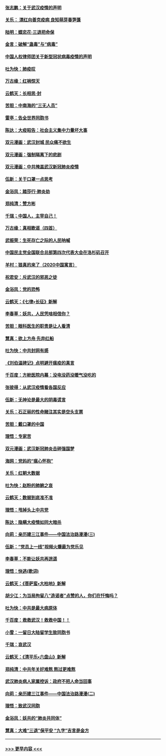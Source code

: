 #### [张志鹏：关于武汉疫情的声明](../pages/nsc993/n11867182.md?t=02140722) 
#### [关乐： 漂红向善克疫病 良知萌芽春笋蓬](../pages/nsc993/n11865710.md?t=02140722) 
#### [陆明：蝶恋花‧三退把命保](../pages/nsc993/n11865673.md?t=02140722) 
#### [金言：破解“蛊毒”与“病毒”](../pages/nsc993/n11864103.md?t=02140722) 
#### [中国人权律师团关于新型冠状病毒疫情的声明](../pages/nsc993/n11864249.md?t=02140722) 
#### [吐为快：肺疫叹](../pages/nsc993/n11864027.md?t=02140722) 
#### [万古缘：红祸惊天](../pages/nsc993/n11864079.md?t=02140722) 
#### [云鹤天：长相思‧封](../pages/nsc993/n11864006.md?t=02140722) 
#### [苦胆：中南海的“三无人员”](../pages/nsc993/n11862997.md?t=02140722) 
#### [雷亭：告全世界同胞书](../pages/nsc993/n11862572.md?t=02140722) 
#### [陈达：大疫昭告：社会主义集中力量坏大事](../pages/nsc993/n11859419.md?t=02140722) 
#### [双元漫画：武汉封城 民众痛不欲生](../pages/nsc993/n11859287.md?t=02140722) 
#### [双元漫画：强制隔离下的悲剧](../pages/nsc993/n11859244.md?t=02140722) 
#### [双元漫画：中共掩盖武汉新冠肺炎疫情](../pages/nsc993/n11858249.md?t=02140722) 
#### [伍新：关于口罩一点思考](../pages/nsc993/n11859195.md?t=02140722) 
#### [金浴凤：踏莎行‧肺炎劫](../pages/nsc993/n11858227.md?t=02140722) 
#### [郑纯清：赞方彬](../pages/nsc993/n11856803.md?t=02140722) 
#### [千瑞；中国人，主宰自己！](../pages/nsc993/n11856793.md?t=02140722) 
#### [万古缘：真相歌谣（四首）](../pages/nsc993/n11856263.md?t=02140722) 
#### [武振荣：生死存亡之际的人民呐喊](../pages/nsc993/n11856256.md?t=02140722) 
#### [中国民主党全国联合总部第四次代表大会在洛杉矶召开](../pages/nsc993/n11856344.md?t=02140722) 
#### [羊村：狼真的来了（2020中国寓言）](../pages/nsc993/n11856229.md?t=02140722) 
#### [祝君安：斥武汉的邪恶之徒](../pages/nsc993/n11855861.md?t=02140722) 
#### [金浴凤：党的恐怖](../pages/nsc993/n11855849.md?t=02140722) 
#### [云鹤天：《七律▪长征》新解](../pages/nsc993/n11855479.md?t=02140722) 
#### [李春草：妖共，人民凭啥相信你？](../pages/nsc993/n11855196.md?t=02140722) 
#### [苦胆：眼科医生的职责是让人看清](../pages/nsc993/n11853840.md?t=02140722) 
#### [慧真：欲上方舟 先弃红船](../pages/nsc993/n11853483.md?t=02140722) 
#### [吐为快：中共封网有感](../pages/nsc993/n11852575.md?t=02140722) 
#### [《刘伯温碑记》点明避开瘟疫的真言](../pages/nsc993/n11852128.md?t=02140722) 
#### [千百度：方舱医院内幕：没电没药没暖气没吃的](../pages/nsc993/n11850211.md?t=02140722) 
#### [张彼得：从武汉疫情看各国反应](../pages/nsc993/n11850102.md?t=02140722) 
#### [伍新：无神论是最大的阴毒谎言](../pages/nsc993/n11846129.md?t=02140722) 
#### [关乐：石正丽的性命赌注其实是空头支票](../pages/nsc993/n11846109.md?t=02140722) 
#### [苦胆：戴口罩的中国](../pages/nsc993/n11845576.md?t=02140722) 
#### [理悟：专家苦](../pages/nsc993/n11845564.md?t=02140722) 
#### [双元漫画：武汉新冠肺炎击碎强国梦](../pages/nsc993/n11843320.md?t=02140722) 
#### [海网：党妈的“瘟心怀抱”](../pages/nsc993/n11840740.md?t=02140722) 
#### [关乐：红朝大数据](../pages/nsc993/n11840675.md?t=02140722) 
#### [吐为快：赵粉的肺腑之哀](../pages/nsc993/n11840618.md?t=02140722) 
#### [云鹤天：数据到底准不准](../pages/nsc993/n11840325.md?t=02140722) 
#### [理悟：甩掉头上中共党](../pages/nsc993/n11838826.md?t=02140722) 
#### [陈达：隐瞒大疫情如同大暗杀](../pages/nsc993/n11838771.md?t=02140722) 
#### [向莉：亲历建三江事件——中国法治路漫漫(三)](../pages/nsc993/n11831825.md?t=02140722) 
#### [伍新：“党员上一线”视频火爆最为党乐见](../pages/nsc993/n11838200.md?t=02140722) 
#### [李春草：不能让妖共再逍遥](../pages/nsc993/n11838102.md?t=02140722) 
#### [理悟：快逃(歌词)](../pages/nsc993/n11838083.md?t=02140722) 
#### [云鹤天：《菩萨蛮▪大柏地》新解](../pages/nsc993/n11838059.md?t=02140722) 
#### [胡少江：为当局拘留八“造谣者”点赞的人，你们在忏悔吗？](../pages/nsc993/n11836801.md?t=02140722) 
#### [吐为快：中共是最大病原体](../pages/nsc993/n11836748.md?t=02140722) 
#### [千百度：救救武汉！救救中国！！](../pages/nsc993/n11836145.md?t=02140722) 
#### [小雪：一留日大陆留学生致同胞书](../pages/nsc993/n11834624.md?t=02140722) 
#### [千瑞：哀武汉](../pages/nsc993/n11833647.md?t=02140722) 
#### [云鹤天：《清平乐▪六盘山》新解](../pages/nsc993/n11833611.md?t=02140722) 
#### [郑纯清：中共年关好难熬 熬过更难熬](../pages/nsc993/n11833489.md?t=02140722) 
#### [武汉肺炎病人家属控诉：政府不把人命当回事](../pages/nsc993/n11833205.md?t=02140722) 
#### [向莉：亲历建三江事件——中国法治路漫漫(二)](../pages/nsc993/n11829102.md?t=02140722) 
#### [理悟：致武汉同胞](../pages/nsc993/n11831522.md?t=02140722) 
#### [金浴凤：妖共的“肺炎共同体”](../pages/nsc993/n11829448.md?t=02140722) 
#### [慧真：大难“三退”保平安 “九字”吉言是金方](../pages/nsc993/n11829501.md?t=02140722) 

----
#### [ >>> 更早内容 <<< ](../indexes/nsc993-earlier.md)
